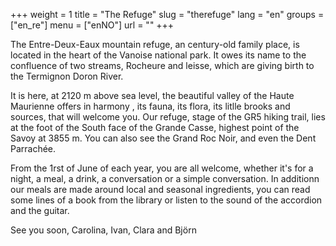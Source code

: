 +++
weight = 1
title = "The Refuge"
slug = "therefuge"
lang = "en"
groups = ["en_re"]
menu = ["enNO"]
url = ""
+++

The Entre-Deux-Eaux mountain refuge, an century-old family place, is located in the heart of the Vanoise national park. It owes its name to the confluence of two streams, Rocheure and leisse, which are giving birth to the Termignon Doron River.

It is here, at 2120 m above sea level, the beautiful valley of the Haute Maurienne offers in harmony , its fauna, its flora, its litlle brooks and sources, that will welcome you. Our refuge, stage of the GR5 hiking trail, lies at the foot of the South face of the Grande Casse, highest point of the Savoy at 3855 m. You can also see the Grand Roc Noir, and even the Dent Parrachée.

From the 1rst of June of each year, you are all welcome, whether it's for a night, a meal, a drink, a conversation or a simple conversation. In additionn our meals are made around local and seasonal ingredients, you can read some lines of a book from the library or listen to the sound of the accordion and the guitar. 

See you soon,
Carolina, Ivan, Clara and Björn

